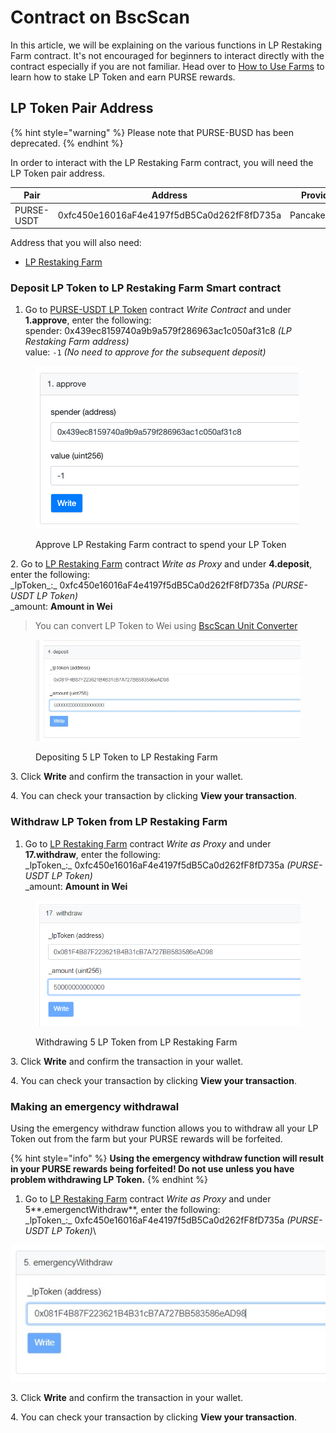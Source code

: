 # Contract on BscScan

In this article, we will be explaining on the various functions in LP Restaking Farm contract. It's not encouraged for beginners to interact directly with the contract especially if you are not familiar. Head over to [How to Use Farms](how-to-use-farms.md) to learn how to stake LP Token and earn PURSE rewards.

## LP Token Pair Address

{% hint style="warning" %}
Please note that PURSE-BUSD has been deprecated.
{% endhint %}

In order to interact with the LP Restaking Farm contract, you will need the LP Token pair address.

| Pair       | Address                                    | Provider    |
| ---------- | ------------------------------------------ | ----------- |
| PURSE-USDT | 0xfc450e16016aF4e4197f5dB5Ca0d262fF8fD735a | PancakeSwap |

Address that you will also need:

* [LP Restaking Farm](https://bscscan.com/address/0x439ec8159740a9B9a579F286963Ac1C050aF31C8)

### Deposit LP Token to LP Restaking Farm Smart contract

1. Go to [PURSE-USDT LP Token](https://bscscan.com/address/0xfc450e16016aF4e4197f5dB5Ca0d262fF8fD735a) contract _Write Contract_ and under **1.approve**, enter the following:\
   spender: 0x439ec8159740a9b9a579f286963ac1c050af31c8 _(LP Restaking Farm address)_\
   value: `-1` _(No need to approve for the subsequent deposit)_

<figure><img src="../../../../.gitbook/assets/LPContractApprove.png" alt=""><figcaption><p>Approve LP Restaking Farm contract to spend your LP Token</p></figcaption></figure>

2\. Go to [LP Restaking Farm](https://bscscan.com/token/0x439ec8159740a9b9a579f286963ac1c050af31c8#writeProxyContract) contract _Write as Proxy_ and under **4.deposit**, enter the following:\
\_lpToken\_:\_ 0xfc450e16016aF4e4197f5dB5Ca0d262fF8fD735a _(PURSE-USDT LP Token)_\
\_amount: **Amount in Wei**

> You can convert LP Token to Wei using [BscScan Unit Converter](https://www.bscscan.com/unitconverter)

<figure><img src="../../../../.gitbook/assets/deposit.jpg" alt=""><figcaption><p>Depositing 5 LP Token to LP Restaking Farm</p></figcaption></figure>

3\. Click **Write** and confirm the transaction in your wallet.

4\. You can check your transaction by clicking **View your transaction**.

### Withdraw LP Token from LP Restaking Farm

1. Go to [LP Restaking Farm](https://bscscan.com/token/0x439ec8159740a9b9a579f286963ac1c050af31c8#writeProxyContract) contract _Write as Proxy_ and under **17.withdraw**, enter the following:\
   \_lpToken\_:\_ 0xfc450e16016aF4e4197f5dB5Ca0d262fF8fD735a _(PURSE-USDT LP Token)_\
   \_amount: **Amount in Wei**

<figure><img src="../../../../.gitbook/assets/image (1).png" alt=""><figcaption><p>Withdrawing 5 LP Token from LP Restaking Farm</p></figcaption></figure>

3\. Click **Write** and confirm the transaction in your wallet.

4\. You can check your transaction by clicking **View your transaction**.

### **Making an emergency withdrawal**

‌Using the emergency withdraw function allows you to withdraw all your LP Token out from the farm but your PURSE rewards will be forfeited.

{% hint style="info" %}
**Using the emergency withdraw function will result in your PURSE rewards being forfeited! Do not use unless you have problem withdrawing LP Token.**
{% endhint %}

1. Go to [LP Restaking Farm](https://bscscan.com/token/0x439ec8159740a9b9a579f286963ac1c050af31c8#writeProxyContract) contract _Write as Proxy_ and under 5\*\*.emergenctWithdraw\*\*, enter the following:\
   \_lpToken\_:\_ 0xfc450e16016aF4e4197f5dB5Ca0d262fF8fD735a _(PURSE-USDT LP Token)_\\

![PURSE Rewards will be forfeited if doing Emergency Withdrawal](../../../../.gitbook/assets/emergency.jpg)

3\. Click **Write** and confirm the transaction in your wallet.

4\. You can check your transaction by clicking **View your transaction**.
